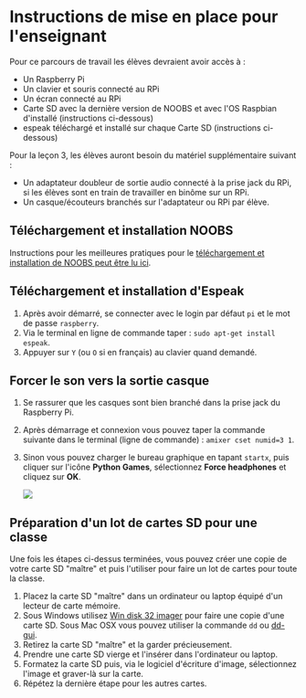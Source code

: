 # Instructions de mise en place pour l'enseignant

Pour ce parcours de travail les élèves devraient avoir accès à :

- Un Raspberry Pi
- Un clavier et souris connecté au RPi
- Un écran connecté au RPi
- Carte SD avec la dernière version de NOOBS et avec l'OS Raspbian d'installé (instructions ci-dessous)
- espeak téléchargé et installé sur chaque Carte SD (instructions ci-dessous)

Pour la leçon 3, les élèves auront besoin du matériel supplémentaire suivant :

- Un adaptateur doubleur de sortie audio connecté à la prise jack du RPi, si les élèves sont en train de travailler en binôme sur un RPi.
- Un casque/écouteurs branchés sur l'adaptateur ou RPi par élève.


## Téléchargement et installation NOOBS

Instructions pour les meilleures pratiques pour le [téléchargement et installation de NOOBS peut être lu ici](http://www.raspberrypi.org/help/noobs-setup/).


## Téléchargement et installation d'Espeak

1. Après avoir démarré, se connecter avec le login par défaut `pi` et le mot de passe `raspberry`.
2. Via le terminal en ligne de commande taper : `sudo apt-get install espeak`.
3. Appuyer sur `Y` (ou `O` si en français) au clavier quand demandé.


## Forcer le son vers la sortie casque

1. Se rassurer que les casques sont bien branché dans la prise jack du Raspberry Pi.
2. Après démarrage et connexion vous pouvez taper la commande suivante dans le terminal (ligne de commande) : `amixer cset numid=3 1`.
3. Sinon vous pouvez charger le bureau graphique en tapant `startx`, puis cliquer sur l'icône **Python Games**, sélectionnez **Force headphones** et cliquez sur **OK**.

	![](lesson-3/images/audio_output.png)

## Préparation d'un lot de cartes SD pour une classe

Une fois les étapes ci-dessus terminées, vous pouvez créer une copie de votre carte SD "maître" et puis l'utiliser pour faire un lot de cartes pour toute la classe.

1. Placez la carte SD "maître" dans un ordinateur ou laptop équipé d'un lecteur de carte mémoire.
2. Sous Windows utilisez [Win disk 32 imager](http://sourceforge.net/projects/win32diskimager/) pour faire une copie d'une carte SD. Sous Mac OSX vous pouvez utiliser la commande `dd` ou  [dd-gui](http://www.gingerbeardman.com/dd-gui/).
3. Retirez la carte SD "maître" et la garder précieusement.
4. Prendre une carte SD vierge et l'insérer dans l'ordinateur ou laptop.
5. Formatez la carte SD puis, via le logiciel d'écriture d'image, sélectionnez l'image et graver-là sur la carte.
6. Répétez la dernière étape pour les autres cartes.
